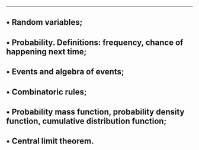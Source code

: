 ---------------------------------------------------------------
• Random variables;
------------------------------------------------------------------------
• Probability. Definitions: frequency, chance of happening next time;
--------------------------------------------------------------------------
• Events and algebra of events;
--------------------------------------------------------------------------------
• Combinatoric rules;
----------------------------------------------------------------------------------------------
• Probability mass function, probability density function, cumulative distribution function;
----------------------------------------------------------------------------------------------
• Central limit theorem.
----------------------------------------------------------------------------------------------
